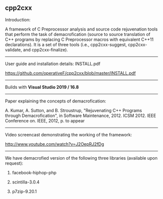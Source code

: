 cpp2cxx
-------------------------------------------------------------------------------------------------------------

Introduction:

A framework of C Preprocessor analysis and source code rejuvenation tools that perform the task of demacrofication (source to source translation of C++ programs by replacing C Preprocessor macros with equivalent C++11 declarations).
It is a set of three tools (i.e., cpp2cxx-suggest, cpp2cxx-validate, and cpp2cxx-finalize).

-------------------------------------------------------------------------------------------------------------

User guide and installation details:
INSTALL.pdf

https://github.com/operativeF/cpp2cxx/blob/master/INSTALL.pdf


-------------------------------------------------------------------------------------------------------------

Builds with 
**Visual Studio 2019 / 16.8**

-------------------------------------------------------------------------------------------------------------

Paper explaining the concepts of demacrofication:

A. Kumar, A. Sutton, and B. Stroustrup, "Rejuvenating C++ Programs through Demacrofication", in Software Maintenance, 2012. ICSM 2012. IEEE Conference on. IEEE, 2012, p. to appear

-------------------------------------------------------------------------------------------------------------

Video screencast demonstrating the working of the framework:

http://www.youtube.com/watch?v=J2OepRJ2fDg

-------------------------------------------------------------------------------------------------------------

We have demacrofied version of the following three libraries (available upon request):

1. facebook-hiphop-php

2. scintilla-3.0.4

3. p7zip-9.20.1

